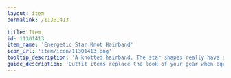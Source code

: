 ```yaml
---
layout: item
permalink: /11301413

title: Item
id: 11301413
item_name: 'Energetic Star Knot Hairband'
icon_url: 'item/icon/11301413.png'
tooltip_description: 'A knotted hairband. The star shapes really have some zip!'
guide_description: 'Outfit items replace the look of your gear when equipped.'
---
```

